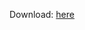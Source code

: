 Download: [here](https://github.com/M-Almdlol/version.json/releases/download/v1.1.0/AB_System-v1.1.0.zip)
